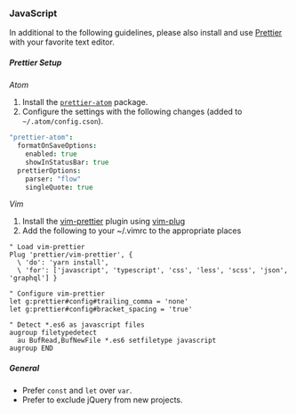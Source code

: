 ### JavaScript

In additional to the following guidelines, please also install and use [Prettier](https://github.com/prettier/prettier) with your favorite text editor.

##### Prettier Setup

*Atom*
1. Install the [`prettier-atom`](https://atom.io/packages/prettier-atom) package.
1. Configure the settings with the following changes (added to `~/.atom/config.cson`).

  ```cson
  "prettier-atom":
    formatOnSaveOptions:
      enabled: true
      showInStatusBar: true
    prettierOptions:
      parser: "flow"
      singleQuote: true
   ```
*Vim*
1. Install the [vim-prettier](https://github.com/prettier/vim-prettier) plugin using [vim-plug](https://github.com/junegunn/vim-plug)
1. Add the following to your ~/.vimrc to the appropriate places

```viml
" Load vim-prettier
Plug 'prettier/vim-prettier', {
  \ 'do': 'yarn install',
  \ 'for': ['javascript', 'typescript', 'css', 'less', 'scss', 'json', 'graphql'] }
 
" Configure vim-prettier
let g:prettier#config#trailing_comma = 'none'
let g:prettier#config#bracket_spacing = 'true'

" Detect *.es6 as javascript files
augroup filetypedetect
  au BufRead,BufNewFile *.es6 setfiletype javascript
augroup END

```

##### General
- Prefer `const` and `let` over `var`.
- Prefer to exclude jQuery from new projects.
